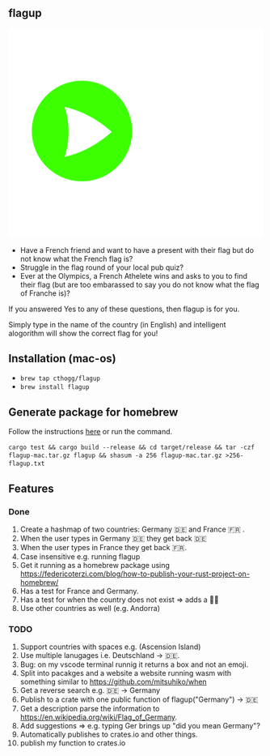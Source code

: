 ## flagup

![Alt text](https://raw.githubusercontent.com/cthogg/flagup/main/logo.svg?sanitize=true)

- Have a French friend and want to have a present with their flag but do not know what the French flag is?
- Struggle in the flag round of your local pub quiz?
- Ever at the Olympics, a French Athelete wins and asks to you to find their flag (but are too embarassed to say you do not know what the flag of Franche is)?

If you answered Yes to any of these questions, then flagup is for you.

Simply type in the name of the country (in English) and intelligent alogorithm will show the correct flag for you!

## Installation (mac-os)

- `brew tap cthogg/flagup`
- `brew install flagup`

## Generate package for homebrew

Follow the instructions [here](https://federicoterzi.com/blog/how-to-publish-your-rust-project-on-homebrew/) or run the command.

```
cargo test && cargo build --release && cd target/release && tar -czf flagup-mac.tar.gz flagup && shasum -a 256 flagup-mac.tar.gz >256-flagup.txt
```

## Features

### Done

1. Create a hashmap of two countries: Germany 🇩🇪 and France 🇫🇷 .
1. When the user types in Germany 🇩🇪 they get back 🇩🇪
1. When the user types in France they get back 🇫🇷.
1. Case insensitive e.g. running flagup
1. Get it running as a homebrew package using https://federicoterzi.com/blog/how-to-publish-your-rust-project-on-homebrew/
1. Has a test for France and Germany.
1. Has a test for when the country does not exist => adds a 🤷‍♂️
1. Use other countries as well (e.g. Andorra)

### TODO

1. Support countries with spaces e.g. (Ascension Island)
1. Use multiple lanugages i.e. Deutschland -> 🇩🇪.
1. Bug: on my vscode terminal runnig it returns a box and not an emoji.
1. Split into pacakges and a website a website running wasm with something similar to https://github.com/mitsuhiko/when
1. Get a reverse search e.g. 🇩🇪 -> Germany
1. Publish to a crate with one public function of flagup("Germany") -> 🇩🇪
1. Get a description parse the information to https://en.wikipedia.org/wiki/Flag_of_Germany.
1. Add suggestions => e.g. typing Ger brings up "did you mean Germany"?
1. Automatically publishes to crates.io and other things.
1. publish my function to crates.io
